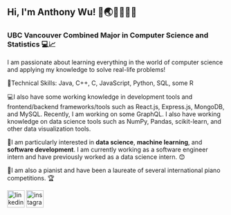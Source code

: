## Hi, I'm Anthony Wu! 👋🌏🇨🇦🇹🇼
### UBC Vancouver Combined Major in Computer Science and Statistics 💻📈

I am passionate about learning everything in the world of computer science and applying my knowledge to solve real-life problems!

🤹Technical Skills: Java, C++, C, JavaScript, Python, SQL, some R

💻I also have some working knowledge in development tools and frontend/backend frameworks/tools such as React.js, Express.js, MongoDB, and MySQL. Recently, I am working on some GraphQL. I also have working knowledge on data science tools such as NumPy, Pandas, scikit-learn, and other data visualization tools.

👔I am particularly interested in **data science**, **machine learning**, and **software development**. I am currently working as a software engineer intern and have previously worked as a data science intern. 😊

🎹I am also a pianist and have been a laureate of several international piano competitions. 🏆

[<img src='https://cdn.jsdelivr.net/npm/simple-icons@3.0.1/icons/linkedin.svg' alt='linkedin' height='40'>](https://www.linkedin.com/in/anthony-wu-077430b5/)   [<img src='https://cdn.jsdelivr.net/npm/simple-icons@3.0.1/icons/instagram.svg' alt='instagram' height='40'>](https://www.instagram.com/anthonywu.thepianist/)


<!-- ![GitHub stats](https://github-readme-stats.vercel.app/api?username=anthonywu2000&count_private=true&include_all_commits=true&show_icons=true&hide=stars,contribs&token=SECRET_TOKEN)   -->
